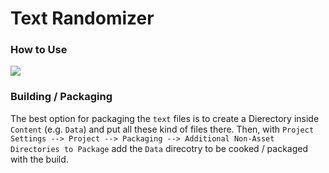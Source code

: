 # Text Randomizer

### How to Use
<img src=".github/text_randomizer_node.png">

### Building / Packaging
The best option for packaging the `text` files is to create a Dierectory inside `Content` (e.g. `Data`) and put all these kind of files there. Then, with `Project Settings --> Project --> Packaging --> Additional Non-Asset Directories to Package` add the `Data` direcotry to be cooked / packaged with the build.